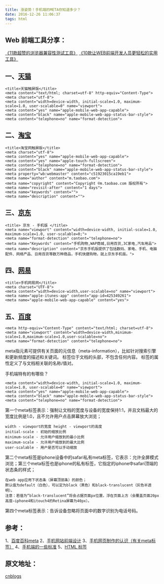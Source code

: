 ```yaml
---
title: 涨姿势！手机端的META你知道多少？
date: 2016-12-26 11:06:37
tags: html
---
```

## Web 前端工具分享：
[《11款超赞的浏览器兼容性测试工具》](http://www.uisdc.com/browser-compatibility-testing-tool)
[《10款让WEB前端开发人员更轻松的实用工具》](http://www.uisdc.com/let-designers-easily-tool-10)

## 一、[天猫](http://m.tmall.com/)
````
<title>天猫触屏版</title>
<meta content="text/html; charset=utf-8" http-equiv="Content-Type">
<meta charset="utf-8">
<meta content="width=device-width, initial-scale=1.0, maximum-scale=1.0, user-scalable=0" name="viewport">
<meta content="yes" name="apple-mobile-web-app-capable">
<meta content="black" name="apple-mobile-web-app-status-bar-style">
<meta content="telephone=no" name="format-detection">
````

## 二、[淘宝](http://m.taobao.com/)
````
<title>淘宝网触屏版</title>
<meta charset="utf-8">
<meta content="yes" name="apple-mobile-web-app-capable">
<meta content="yes" name="apple-touch-fullscreen">
<meta content="telephone=no" name="format-detection">
<meta content="black" name="apple-mobile-web-app-status-bar-style">
<meta property="wb:webmaster" content="c51923015ca19eb1">
<meta name="author" content="m.taobao.com">
<meta name="copyright" content="Copyright ©m.taobao.com 版权所有">
<meta name="revisit-after" content="1 days">
<meta name="keywords" content="">
<meta name="description" content="">
````

## 三、[京东](http://m.jd.com/)
````
<title> 京东 - 手机版 </title>
<meta name="viewport" content="width=device-width, initial-scale=1.0, maximum-scale=1.0, user-scalable=0;">
<meta name="format-detection" content="telephone=no">
<meta name="Keywords" content="手机购物,WAP商城,日用百货,3C家电,汽车用品"><meta name="description" content="京东手机版提供了包括数码、家电、手机、电脑配件、网络产品、日用百货等数万种商品，手机快捷购物，就上京东手机版。">
````
## 四、[网易](http://3g.163.com/)
````
<title>手机网易网</title>
<meta charset="UTF-8">
<meta content="width=device-width,user-scalable=no" name="viewport">
<meta name="apple-itunes-app" content="app-id=425349261">
<meta name="apple-mobile-web-app-capable" content="yes">
````
## 五、[百度](http://m.baidu.com/)

````
<meta http-equiv="Content-Type" content="text/html; charset=utf-8">
<meta name="viewport" content="width=device-width,minimum-scale=1.0,maximum-scale=1.0,user-scalable=no">
<meta name="format-detection" content="telephone=no">
````
meta指元素可提供有关页面的元信息（meta-information），比如针对搜索引擎和更新频度的描述和关键词。 标签位于文档的头部，不包含任何内容。 标签的属性定义了与文档相关联的名称/值对。

手机端特有的有哪些？
````
<meta content="width=device-width, initial-scale=1.0, maximum-scale=1.0, user-scalable=0" name="viewport">     
<meta content="yes" name="apple-mobile-web-app-capable">     
<meta content="black" name="apple-mobile-web-app-status-bar-style">     
<meta content="telephone=no" name="format-detection">
````
第一个meta标签表示：强制让文档的宽度与设备的宽度保持1:1，并且文档最大的宽度比例是1.0，且不允许用户点击屏幕放大浏览；
````
width - viewport的宽度 height - viewport的高度   
initial-scale - 初始的缩放比例  
minimum-scale - 允许用户缩放到的最小比例   
maximum-scale - 允许用户缩放到的最大比例  
user-scalable - 用户是否可以手动缩放
````

第二个meta标签是iphone设备中的safari私有meta标签，它表示：允许全屏模式浏览；第三个meta标签也是iphone的私有标签，它指定的iphone中safari顶端的状态条的样式；
````
在web app应用下状态条（屏幕顶部条）的颜色；
默认值为default（白色），可以定为black（黑色）和black-translucent（灰色半透明）。
注意：若值为“black-translucent”将会占据页面px位置，浮在页面上方（会覆盖页面20px高度–iphone4和itouch4的Retina屏幕为40px）。
````
第四个meta标签表示：告诉设备忽略将页面中的数字识别为电话号码。

## 参考：
1、[百度百科](http://baike.baidu.com/link?url=LTcOyZlI6Mz6LzeVwSjxA5tJjZKxUchfLBm5Rgt2Xg9bKOp0ewAq9VoHxaWPYbG0)[meta](http://baike.baidu.com/link?url=LTcOyZlI6Mz6LzeVwSjxA5tJjZKxUchfLBm5Rgt2Xg9bKOp0ewAq9VoHxaWPYbG0)
2、[手机网站前端设计](http://www.cnblogs.com/xiaoyusmile/archive/2011/11/15/2249818.html)
3、[手机网页制作的认识（有关meta标签）](http://blog.163.com/yin_1989/blog/static/1749132082013071924352/)
4、[手机端的一些标准](http://hi.baidu.com/shuogexiaohehe/item/b6a06648c98c23f0c0a5920e)
5、[HTML <meta> 标签](http://www.w3school.com.cn/tags/tag_meta.asp)
 
## 原文地址：
[cnblogs](http://www.cnblogs.com/kuikui/p/3590673.html)